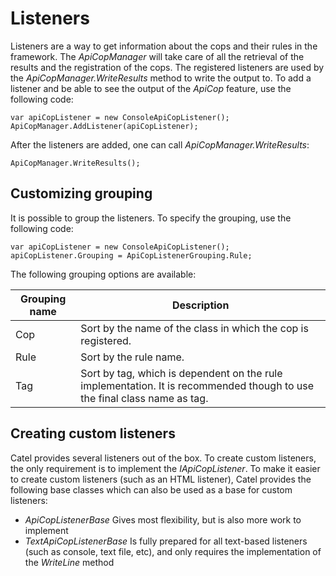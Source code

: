 # Listeners

Listeners are a way to get information about the cops and their rules in the framework. The *ApiCopManager* will take care of all the retrieval of the results and the registration of the cops. The registered listeners are used by the *ApiCopManager.WriteResults* method to write the output to. To add a listener and be able to see the output of the *ApiCop* feature, use the following code:

```
var apiCopListener = new ConsoleApiCopListener();
ApiCopManager.AddListener(apiCopListener);
```

After the listeners are added, one can call *ApiCopManager.WriteResults*:

```
ApiCopManager.WriteResults();
```

## Customizing grouping

It is possible to group the listeners. To specify the grouping, use the following code:

```
var apiCopListener = new ConsoleApiCopListener();
apiCopListener.Grouping = ApiCopListenerGrouping.Rule;
```

The following grouping options are available:

Grouping name|Description
-|-
Cop|Sort by the name of the class in which the cop is registered.
Rule|Sort by the rule name.
Tag|Sort by tag, which is dependent on the rule implementation. It is recommended though to use the final class name as tag.

## Creating custom listeners

Catel provides several listeners out of the box. To create custom listeners, the only requirement is to implement the *IApiCopListener*. To make it easier to create custom listeners (such as an HTML listener), Catel provides the following base classes which can also be used as a base for custom listeners:

-   *ApiCopListenerBase*
    Gives most flexibility, but is also more work to implement 
-   *TextApiCopListenerBase*
    Is fully prepared for all text-based listeners (such as console, text file, etc), and only requires the implementation of the *WriteLine* method

 

 

